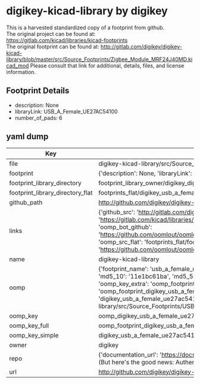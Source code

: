 # digikey-kicad-library by digikey  
This is a harvested standardized copy of a footprint from github.  
The original project can be found at:  
https://gitlab.com/kicad/libraries/kicad-footprints  
The original footprint can be found at:
http://gitlab.com/digikey/digikey-kicad-library/blob/master/src/Source_Footprints/Zigbee_Module_MRF24J40MD.kicad_mod
Please consult that link for additional, details, files, and license information.  
## Footprint Details
* description: None  
* libraryLink: USB_A_Female_UE27AC54100  
* number_of_pads: 6  
## yaml dump  
| Key | Value |  
| --- | --- |  
| file | digikey-kicad-library/src/Source_Footprints/USB_A_Female_UE27AC54100.kicad_mod |  
| footprint | {'description': None, 'libraryLink': 'USB_A_Female_UE27AC54100', 'number_of_pads': 6} |  
| footprint_library_directory | footprint_library_owner/digikey_digikey-kicad-library |  
| footprint_library_directory_flat | footprints_flat/digikey_usb_a_female_ue27ac54100_usb_a_female_ue27ac54100/working |  
| github_path | http://github.com/digikey/digikey-kicad-library/blob/master/src/Source_Footprints/USB_A_Female_UE27AC54100.kicad_mod |  
| links | {'github_src': 'http://gitlab.com/digikey/digikey-kicad-library/blob/master/src/Source_Footprints/Zigbee_Module_MRF24J40MD.kicad_mod', 'github_src_repo': 'https://gitlab.com/kicad/libraries/kicad-footprints', 'oomp_bot': 'footprints/digikey_usb_a_female_ue27ac54100_usb_a_female_ue27ac54100/working', 'oomp_bot_github': 'https://github.com/oomlout/oomlout_oomp_footprint_bot/tree/main/footprints/digikey_usb_a_female_ue27ac54100_usb_a_female_ue27ac54100/working', 'oomp_src_flat': 'footprints_flat/footprints_flat/digikey_usb_a_female_ue27ac54100_usb_a_female_ue27ac54100/working', 'oomp_src_flat_github': 'https://github.com/oomlout/oomlout_oomp_footprint_src/tree/main/footprints_flat/digikey_usb_a_female_ue27ac54100_usb_a_female_ue27ac54100/working'} |  
| name | digikey-kicad-library |  
| oomp | {'footprint_name': 'usb_a_female_ue27ac54100', 'library_name': 'usb_a_female_ue27ac54100_kicad_mod', 'md5': '11e1bc61baa65e0ff851469727e95063', 'md5_10': '11e1bc61ba', 'md5_5': '11e1b', 'md5_6': '11e1bc', 'oomp_key': 'oomp_digikey_usb_a_female_ue27ac54100_usb_a_female_ue27ac54100', 'oomp_key_extra': 'oomp_footprint_digikey_usb_a_female_ue27ac54100_usb_a_female_ue27ac54100', 'oomp_key_full': 'oomp_footprint_digikey_usb_a_female_ue27ac54100_usb_a_female_ue27ac54100_11e1bc', 'oomp_key_simple': 'digikey_usb_a_female_ue27ac54100_usb_a_female_ue27ac54100', 'original_filename': 'digikey-kicad-library/src/Source_Footprints/USB_A_Female_UE27AC54100.kicad_mod', 'owner_name': 'digikey'} |  
| oomp_key | oomp_digikey_usb_a_female_ue27ac54100_usb_a_female_ue27ac54100 |  
| oomp_key_full | oomp_footprint_digikey_usb_a_female_ue27ac54100_usb_a_female_ue27ac54100 |  
| oomp_key_simple | digikey_usb_a_female_ue27ac54100_usb_a_female_ue27ac54100 |  
| owner | digikey |  
| repo | {'documentation_url': 'https://docs.github.com/rest/overview/resources-in-the-rest-api#rate-limiting', 'message': "API rate limit exceeded for 84.66.173.59. (But here's the good news: Authenticated requests get a higher rate limit. Check out the documentation for more details.)"} |  
| url | http://github.com/digikey/digikey-kicad-library |  

